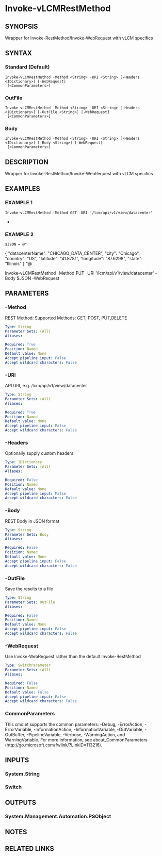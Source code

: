 # Invoke-vLCMRestMethod

## SYNOPSIS
Wrapper for Invoke-RestMethod/Invoke-WebRequest with vLCM specifics

## SYNTAX

### Standard (Default)
```
Invoke-vLCMRestMethod -Method <String> -URI <String> [-Headers <IDictionary>] [-WebRequest]
 [<CommonParameters>]
```

### OutFile
```
Invoke-vLCMRestMethod -Method <String> -URI <String> [-Headers <IDictionary>] [-OutFile <String>] [-WebRequest]
 [<CommonParameters>]
```

### Body
```
Invoke-vLCMRestMethod -Method <String> -URI <String> [-Headers <IDictionary>] [-Body <String>] [-WebRequest]
 [<CommonParameters>]
```

## DESCRIPTION
Wrapper for Invoke-RestMethod/Invoke-WebRequest with vLCM specifics

## EXAMPLES

### EXAMPLE 1
```
Invoke-vLCMRestMethod -Method GET -URI '/lcm/api/v1/view/datacenter'
```

-

### EXAMPLE 2
```
$JSON = @"
```

{
    "datacenterName": "CHICAGO_DATA_CENTER",
    "city": "Chicago",
    "country": "US",
    "latitude": "41.8781",
    "longitude": "87.6298",
    "state": "Illinois"
  }
"@

Invoke-vLCMRestMethod -Method PUT -URI '/lcm/api/v1/view/datacenter' -Body $JSON -WebRequest

## PARAMETERS

### -Method
REST Method:
Supported Methods: GET, POST, PUT,DELETE

```yaml
Type: String
Parameter Sets: (All)
Aliases:

Required: True
Position: Named
Default value: None
Accept pipeline input: False
Accept wildcard characters: False
```

### -URI
API URI, e.g.
/lcm/api/v1/view/datacenter

```yaml
Type: String
Parameter Sets: (All)
Aliases:

Required: True
Position: Named
Default value: None
Accept pipeline input: False
Accept wildcard characters: False
```

### -Headers
Optionally supply custom headers

```yaml
Type: IDictionary
Parameter Sets: (All)
Aliases:

Required: False
Position: Named
Default value: None
Accept pipeline input: False
Accept wildcard characters: False
```

### -Body
REST Body in JSON format

```yaml
Type: String
Parameter Sets: Body
Aliases:

Required: False
Position: Named
Default value: None
Accept pipeline input: False
Accept wildcard characters: False
```

### -OutFile
Save the results to a file

```yaml
Type: String
Parameter Sets: OutFile
Aliases:

Required: False
Position: Named
Default value: None
Accept pipeline input: False
Accept wildcard characters: False
```

### -WebRequest
Use Invoke-WebRequest rather than the default Invoke-RestMethod

```yaml
Type: SwitchParameter
Parameter Sets: (All)
Aliases:

Required: False
Position: Named
Default value: False
Accept pipeline input: False
Accept wildcard characters: False
```

### CommonParameters
This cmdlet supports the common parameters: -Debug, -ErrorAction, -ErrorVariable, -InformationAction, -InformationVariable, -OutVariable, -OutBuffer, -PipelineVariable, -Verbose, -WarningAction, and -WarningVariable.
For more information, see about_CommonParameters (http://go.microsoft.com/fwlink/?LinkID=113216).

## INPUTS

### System.String
### Switch
## OUTPUTS

### System.Management.Automation.PSObject
## NOTES

## RELATED LINKS
